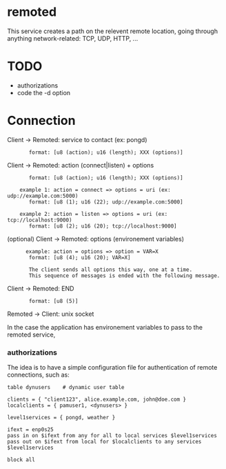 # remoted

This service creates a path on the relevent remote location, going through anything network-related: TCP, UDP, HTTP, ...

# TODO

* authorizations
* code the -d option

# Connection

Client -> Remoted: service to contact (ex: pongd)

           format: [u8 (action); u16 (length); XXX (options)]

Client -> Remoted: action (connect|listen) + options

           format: [u8 (action); u16 (length); XXX (options)]

        example 1: action = connect => options = uri (ex: udp://example.com:5000)
           format: [u8 (1); u16 (22); udp://example.com:5000]

        example 2: action = listen => options = uri (ex: tcp://localhost:9000)
           format: [u8 (2); u16 (20); tcp://localhost:9000]

(optional) Client -> Remoted: options (environement variables)

          example: action = options => option = VAR=X
           format: [u8 (4); u16 (20); VAR=X]

           The client sends all options this way, one at a time.
           This sequence of messages is ended with the following message.

Client -> Remoted: END

           format: [u8 (5)]

Remoted -> Client: unix socket

In the case the application has environement variables to pass to the remoted service, 

### authorizations

The idea is to have a simple configuration file for authentication of remote connections, such as:

    table dynusers    # dynamic user table
    
    clients = { "client123", alice.example.com, john@doe.com }
    localclients = { pamuser1, <dynusers> }
    
    level1services = { pongd, weather }
    
    ifext = enp0s25
    pass in on $ifext from any for all to local services $level1services
    pass out on $ifext from local for $localclients to any services $level1services
    
    block all
